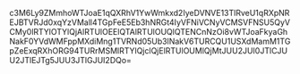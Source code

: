 c3M6Ly9ZMmhoWTJoaE1qQXRhV1YwWmkxd2IyeDVNVE13TlRveU1qRXpNREJBTVRJd0xqYzVMall4TGpFeE5Eb3hNRGt4IyVFNiVCNyVCMSVFNSU5QyVCMy0lRTYlOTYlQjAlRTUlOEElQTAlRTUlOUQlQTENCnNzOi8vWTJoaFkyaGhNakF0YVdWMFppMXdiMng1TVRNd05Ub3lNakV6TURCQU1USXdMamM1TGpZeExqRXhORG94TURrMSMlRTYlQjclQjElRTUlOUMlQjMtJUU2JUI0JTlCJUU2JTlEJTg5JUU3JTlGJUI2DQo=
